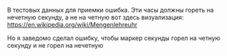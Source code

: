 В тестовых данных для приемки ошибка.
Эти часы должны гореть на нечетную секунду, а не на четную
вот здесь визуализация:
https://en.wikipedia.org/wiki/Mengenlehreuhr

Но я заведомо сделал ошибку, чтобы маркер секунды горел на четную секунду и не горел на нечетную
